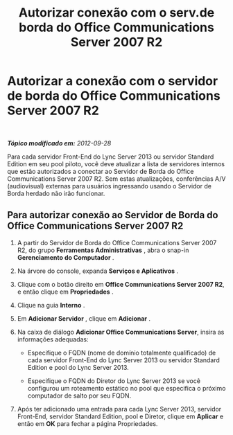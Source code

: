 ﻿---
title: "Autorizar conexão com o serv.de borda do Office Communications Server 2007 R2"
TOCTitle: "Autorizar conexão com o serv.de borda do Office Communications Server 2007 R2"
ms:assetid: 14f6798a-28d6-4b3d-8734-942192e1bbf5
ms:mtpsurl: https://technet.microsoft.com/pt-br/library/JJ204702(v=OCS.15)
ms:contentKeyID: 49305974
ms.date: 05/19/2016
mtps_version: v=OCS.15
ms.translationtype: HT
---

# Autorizar a conexão com o servidor de borda do Office Communications Server 2007 R2

 

_**Tópico modificado em:** 2012-09-28_

Para cada servidor Front-End do Lync Server 2013 ou servidor Standard Edition em seu pool piloto, você deve atualizar a lista de servidores internos que estão autorizados a conectar ao Servidor de Borda do Office Communications Server 2007 R2. Sem estas atualizações, conferências A/V (audiovisual) externas para usuários ingressando usando o Servidor de Borda herdado não irão funcionar.

## Para autorizar conexão ao Servidor de Borda do Office Communications Server 2007 R2

1.  A partir do Servidor de Borda do Office Communications Server 2007 R2, do grupo **Ferramentas Administrativas** , abra o snap-in **Gerenciamento do Computador** .

2.  Na árvore do console, expanda **Serviços e Aplicativos** .

3.  Clique com o botão direito em **Office Communications Server 2007 R2**, e então clique em **Propriedades** .

4.  Clique na guia **Interno** .

5.  Em **Adicionar Servidor** , clique em **Adicionar** .

6.  Na caixa de diálogo **Adicionar Office Communications Server**, insira as informações adequadas:
    
      - Especifique o FQDN (nome de domínio totalmente qualificado) de cada servidor Front-End do Lync Server 2013 ou servidor Standard Edition e pool do Lync Server 2013.
    
      - Especifique o FQDN do Diretor do Lync Server 2013 se você configurou um roteamento estático no pool que especifica o próximo computador de salto por seu FQDN.

7.  Após ter adicionado uma entrada para cada Lync Server 2013, servidor Front-End, servidor Standard Edition, pool e Diretor, clique em **Aplicar** e então em **OK** para fechar a página Propriedades.

